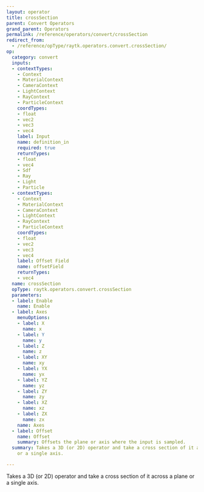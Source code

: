 ```yaml
---
layout: operator
title: crossSection
parent: Convert Operators
grand_parent: Operators
permalink: /reference/operators/convert/crossSection
redirect_from:
  - /reference/opType/raytk.operators.convert.crossSection/
op:
  category: convert
  inputs:
  - contextTypes:
    - Context
    - MaterialContext
    - CameraContext
    - LightContext
    - RayContext
    - ParticleContext
    coordTypes:
    - float
    - vec2
    - vec3
    - vec4
    label: Input
    name: definition_in
    required: true
    returnTypes:
    - float
    - vec4
    - Sdf
    - Ray
    - Light
    - Particle
  - contextTypes:
    - Context
    - MaterialContext
    - CameraContext
    - LightContext
    - RayContext
    - ParticleContext
    coordTypes:
    - float
    - vec2
    - vec3
    - vec4
    label: Offset Field
    name: offsetField
    returnTypes:
    - vec4
  name: crossSection
  opType: raytk.operators.convert.crossSection
  parameters:
  - label: Enable
    name: Enable
  - label: Axes
    menuOptions:
    - label: X
      name: x
    - label: Y
      name: y
    - label: Z
      name: z
    - label: XY
      name: xy
    - label: YX
      name: yx
    - label: YZ
      name: yz
    - label: ZY
      name: zy
    - label: XZ
      name: xz
    - label: ZX
      name: zx
    name: Axes
  - label: Offset
    name: Offset
    summary: Offsets the plane or axis where the input is sampled.
  summary: Takes a 3D (or 2D) operator and take a cross section of it across a plane
    or a single axis.

---
```



Takes a 3D (or 2D) operator and take a cross section of it across a plane or a single axis.